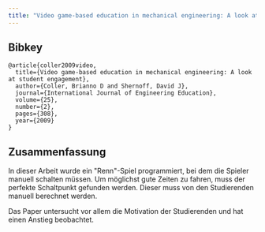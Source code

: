 ```yaml
---
title: "Video game-based education in mechanical engineering: A look at student engagement"
---
```


## Bibkey

```
@article{coller2009video,
  title={Video game-based education in mechanical engineering: A look at student engagement},
  author={Coller, Brianno D and Shernoff, David J},
  journal={International Journal of Engineering Education},
  volume={25},
  number={2},
  pages={308},
  year={2009}
}
```

## Zusammenfassung 

In dieser Arbeit wurde ein "Renn"-Spiel programmiert, bei dem die Spieler manuell schalten müssen. Um möglichst gute Zeiten zu fahren, muss der perfekte Schaltpunkt gefunden werden. Dieser muss von den Studierenden manuell berechnet werden.

Das Paper untersucht vor allem die Motivation der Studierenden und hat einen Anstieg beobachtet.

